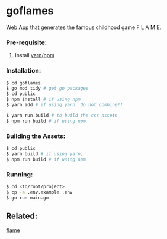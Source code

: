 # goflames

Web App that generates the famous childhood game F L A M E.


### Pre-requisite:

1. Install [yarn](https://yarnpkg.com)/[npm](https://www.npmjs.com)



### Installation:
```sh
$ cd goflames
$ go mod tidy # get go packages
$ cd public
$ npm install # if using npm
$ yarn add # if using yarn. Do not combine!!

$ yarn run build # to build the css assets
$ npm run build # if using npm
```

### Building the Assets:
```sh
$ cd public
$ yarn build # if using yarn;
$ npm run build # if using npm
```

### Running:
```sh
$ cd <to/root/project>
$ cp -a .env.example .env
$ go run main.go
```


## Related:
[flame](https://github.com/rbo13/flame)

